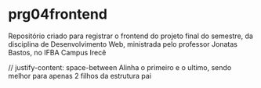 # prg04frontend
Repositório criado para registrar o frontend do projeto final do semestre, da disciplina de Desenvolvimento Web, ministrada pelo professor Jonatas Bastos, no IFBA Campus Irecê

// justify-content: space-between Alinha o primeiro e o ultimo, sendo melhor para apenas 2 filhos da estrutura pai
